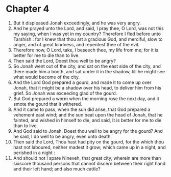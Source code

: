 # Chapter 4

1. But it displeased Jonah exceedingly, and he was very angry.
2. And he prayed unto the Lord, and said, I pray thee, O Lord, was not this my saying, when I was yet in my country? Therefore I fled before unto Tarshish : for I knew that thou art a gracious God, and merciful, slow to anger, and of great kindness, and repentest thee of the evil.
3. Therefore now, O Lord, take, I beseech thee, my life from me; for it is better for me to die than to live.
4. Then said the Lord, Doest thou well to be angry?
5. So Jonah went out of the city, and sat on the east side of the city, and there made him a booth, and sat under it in the shadow, till he might see what would become of the city.
6. And the Lord God prepared a gourd, and made it to come up over Jonah, that it might be a shadow over his head, to deliver him from his grief. So Jonah was exceeding glad of the gourd.
7. But God prepared a worm when the morning rose the next day, and it smote the gourd that it withered.
8. And it came to pass, when the sun did arise, that God prepared a vehement east wind; and the sun beat upon the head of Jonah, that he fainted, and wished in himself to die, and said, It is better for me to die than to live.
9. And God said to Jonah, Doest thou well to be angry for the gourd? And he said, I do well to be angry, even unto death.
10. Then said the Lord, Thou hast had pity on the gourd, for the which thou hast not laboured, neither madest it grow; which came up in a night, and perished in a night :
11. And should not I spare Nineveh, that great city, wherein are more than sixscore thousand persons that cannot discern between their right hand and their left hand; and also much cattle?

